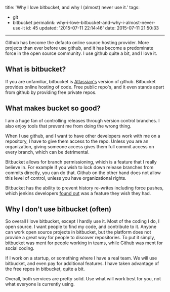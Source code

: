 title: 'Why I love bitbucket, and why I (almost) never use it.'
tags:

  - git
  - bitbucket
permalink: why-i-love-bitbucket-and-why-i-almost-never-use-it
id: 45
updated: '2015-07-11 22:14:46'
date: 2015-07-11 21:50:33
---

Github has become the defacto online source hosting provider. More projects than ever before use github, and it has become a predominate force in the open source community. I use github quite a bit, and I love it.
<!-- more -->
## What is bitbucket?

If you are unfamiliar, bitbucket is [Atlassian's](https://www.atlassian.com/) version of github. Bitbucket provides online hosting of code. Free public repo's, and it even stands apart from github by providing free private repos.

## What makes bucket so good?

I am a huge fan of controlling releases through version control branches. I also enjoy tools that prevent me from doing the wrong thing.

When I use github, and I want to have other developers work with me on a repository, I have to give them access to the repo. Unless you are an organization, giving someone access gives them full commit access on every branch, which can be detrimental.

Bitbucket allows for branch permissioning, which is a feature that I really believe in. For example if you wish to lock down release branches from commits directly, you can do that. Github on the other hand does not allow this level of control, unless you have organizational rights.

Bitbucket has the ability to prevent history re-writes including force pushes, which jenkins developers [found out](https://news.ycombinator.com/item?id=6713742) was a feature they wish they had.

## Why I don't use bitbucket (often)

So overall I love bitbucket, except I hardly use it. Most of the coding I do, I open source. I want people to find my code, and contribute to it. Anyone can work open source projects in bitbucket, but the platform does not provide a great way for people to discover repositories. To put it simply, bitbucket was ment for people working in teams, while Github was ment for social coding.

If I work on a startup, or something where I have a real team. We will use bitbucket, and even pay for additional features. I have taken advantage of the free repos in bitbucket, quite a bit.

Overall, both services are pretty solid. Use what will work best for you, not what everyone is currently using.
